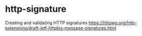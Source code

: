 # http-signature
Creating and validating HTTP signatures https://httpwg.org/http-extensions/draft-ietf-httpbis-message-signatures.html

